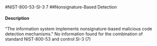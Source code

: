 #NIST-800-53-SI-3 7
##Nonsignature-Based Detection
#### Description
"The information system implements nonsignature-based malicious code detection mechanisms."
No information found for the combination of standard NIST-800-53 and control SI-3 (7)
